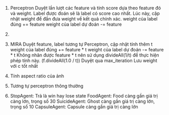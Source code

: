 1. Perceptron Duyệt lần lượt các feature và tính score dựa theo feature đó và weight. Label được đoán sẽ là label có score cao nhất. Lúc này, cập nhật weight để đần đưa weight về kết quả chính xác. weight của label đúng += feature weight của label dự đoán -= feature

2.

3. MIRA Duyệt feature, label tương tự Perceptron, cập nhật tính thêm t weight của label đúng += feature * t weight của label dự đoán -= feature * t Không nhân được feature * t nên sử dụng divideAll(1/t) để thực hiện phép tính này. (f.divideAll(1.0 / t)) Duyệt qua max_iteration Lưu weight với c tốt nhất

4. Tính aspect ratio của ảnh

5. Tương tự perceptron thông thường

6. StopAgent: Trả là win hay lose state FoodAgent: Food càng gần giá trị càng lớn, trọng số 30 SuicideAgent: Ghost càng gần giá trị càng lớn, trọng số 10 CapsuleAgent: Capsule càng gần giá trị càng lớn

